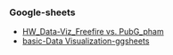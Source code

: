 ### Google-sheets
- [HW_Data-Viz_Freefire vs. PubG_pham](https://docs.google.com/spreadsheets/d/1x8j3P7A7s1gxa_8_LRq9v-4yDZ1JsPZv8pGVHphI7Wc/edit?usp=sharing)
- [basic-Data Visualization-ggsheets](https://docs.google.com/spreadsheets/d/1gEeIzs4YmifIfTp1Ijc2O8FUSjYgi7Zo-S8oX8kCjds/edit?usp=sharing)

